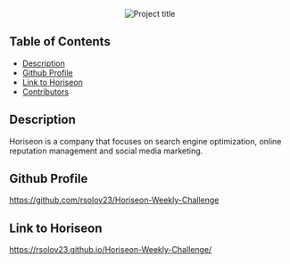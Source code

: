 <p align="center">
<img src="./assets/images/digital-marketing-meeting2.jpg"
alt="Project title">

## Table of Contents

- [Description](#description)
- [Github Profile](#github-profile)
- [Link to Horiseon](#link-to-horiseon)
- [Contributors](#contributors)

## Description <a name = "description"></a>

Horiseon is a company that focuses on search engine optimization, online reputation management and social media marketing.

## Github Profile <a name = "github-profile"></a>

https://github.com/rsolov23/Horiseon-Weekly-Challenge

## Link to Horiseon <a name = "link to Horiseon"></a>

https://rsolov23.github.io/Horiseon-Weekly-Challenge/





















